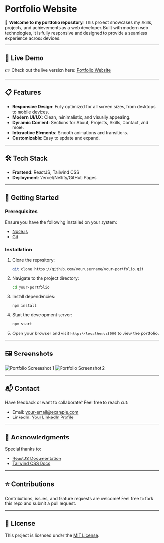 # Portfolio Website

🚀 **Welcome to my portfolio repository!** This project showcases my skills, projects, and achievements as a web developer. Built with modern web technologies, it is fully responsive and designed to provide a seamless experience across devices.

---

## 🌟 Live Demo

👉 Check out the live version here: [Portfolio Website](https://your-portfolio-link.com)

---

## 📋 Features

- **Responsive Design**: Fully optimized for all screen sizes, from desktops to mobile devices.
- **Modern UI/UX**: Clean, minimalistic, and visually appealing.
- **Dynamic Content**: Sections for About, Projects, Skills, Contact, and more.
- **Interactive Elements**: Smooth animations and transitions.
- **Customizable**: Easy to update and expand.

---

## 🛠️ Tech Stack

- **Frontend**: ReactJS, Tailwind CSS
- **Deployment**: Vercel/Netlify/GitHub Pages

---

## 🚀 Getting Started

### Prerequisites

Ensure you have the following installed on your system:

- [Node.js](https://nodejs.org/)
- [Git](https://git-scm.com/)

### Installation

1. Clone the repository:
   ```bash
   git clone https://github.com/yourusername/your-portfolio.git
   ```
2. Navigate to the project directory:
   ```bash
   cd your-portfolio
   ```
3. Install dependencies:
   ```bash
   npm install
   ```
4. Start the development server:
   ```bash
   npm start
   ```
5. Open your browser and visit `http://localhost:3000` to view the portfolio.

---

## 🖼️ Screenshots

![Portfolio Screenshot 1](https://via.placeholder.com/800x400)
![Portfolio Screenshot 2](https://via.placeholder.com/800x400)

---

## 📬 Contact

Have feedback or want to collaborate? Feel free to reach out:

- Email: [your-email@example.com](mailto:your-email@example.com)
- LinkedIn: [Your LinkedIn Profile](https://linkedin.com/in/yourprofile)

---

## 🙌 Acknowledgments

Special thanks to:

- [ReactJS Documentation](https://reactjs.org/docs/getting-started.html)
- [Tailwind CSS Docs](https://tailwindcss.com/docs)

---

## ⭐ Contributions

Contributions, issues, and feature requests are welcome! Feel free to fork this repo and submit a pull request.

---

## 📜 License

This project is licensed under the [MIT License](LICENSE).
